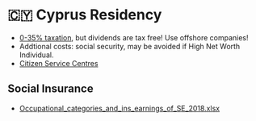 # 🇨🇾 Cyprus Residency

* [0-35% taxation](https://en.wikipedia.org/wiki/Taxation_in_Cyprus), but dividends are tax free! Use offshore companies!
* Addtional costs: social security, may be avoided if High Net Worth Individual.
* [Citizen Service Centres](https://cyprus-mail.com/citizen-service-centres/)

## Social Insurance

* [Occupational_categories_and_ins_earnings_of_SE_2018.xlsx](http://www.mlsi.gov.cy/mlsi/sid/sidv2.nsf/All/327539389BB2D785C2258204003B2813?OpenDocument)
